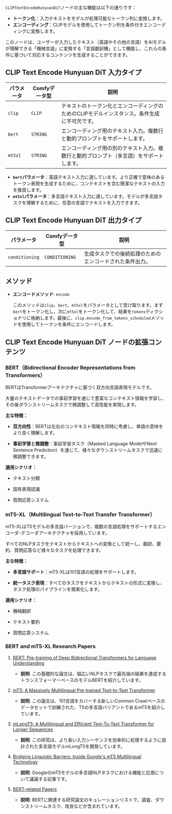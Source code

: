 `CLIPTextEncodeHunyuanDiT`ノードの主な機能は以下の通りです：

- **トークン化**：入力テキストをモデルが処理可能なトークン列に変換します。
- **エンコーディング**：CLIPモデルを使用してトークン列を条件付きエンコーディングに変換します。

このノードは、ユーザーが入力したテキスト（英語やその他の言語）をAIモデルが理解できる「機械言語」に変換する「言語翻訳機」として機能し、これらの条件に基づいて対応するコンテンツを生成することができます。

## CLIP Text Encode Hunyuan DiT 入力タイプ

| パラメータ | Comfyデータ型 | 説明 |
| --------- | ------------ | ----------- |
| `clip`    | `CLIP`       | テキストのトークン化とエンコーディングのためのCLIPモデルインスタンス。条件生成に不可欠です。 |
| `bert`    | `STRING`     | エンコーディング用のテキスト入力。複数行と動的プロンプトをサポートします。 |
| `mt5xl`   | `STRING`     | エンコーディング用の別のテキスト入力。複数行と動的プロンプト（多言語）をサポートします。 |

- **`bert`パラメータ**：英語テキスト入力に適しています。より正確で意味のあるトークン表現を生成するために、コンテキストを含む簡潔なテキストの入力を推奨します。
- **`mt5xl`パラメータ**：多言語テキスト入力に適しています。モデルが多言語タスクを理解するために、任意の言語でテキストを入力できます。

## CLIP Text Encode Hunyuan DiT 出力タイプ

| パラメータ | Comfyデータ型 | 説明 |
| --------- | ------------ | ----------- |
| `conditioning` | `CONDITIONING` | 生成タスクでの後続処理のためのエンコードされた条件出力。 |

## メソッド

- **エンコードメソッド**: `encode`
  
  このメソッドは`clip`、`bert`、`mt5xl`をパラメータとして受け取ります。まず`bert`をトークン化し、次に`mt5xl`をトークン化して、結果を`tokens`ディクショナリに格納します。最後に、`clip.encode_from_tokens_scheduled`メソッドを使用してトークンを条件にエンコードします。

## CLIP Text Encode Hunyuan DiT ノードの拡張コンテンツ

### BERT（Bidirectional Encoder Representations from Transformers）

BERTはTransformerアーキテクチャに基づく双方向言語表現モデルです。

大量のテキストデータでの事前学習を通じて豊富なコンテキスト情報を学習し、その後ダウンストリームタスクで微調整して高性能を実現します。

**主な特徴：**

- **双方向性**：BERTは左右のコンテキスト情報を同時に考慮し、単語の意味をより良く理解します。

- **事前学習と微調整**：事前学習タスク（Masked Language ModelやNext Sentence Prediction）を通じて、様々なダウンストリームタスクで迅速に微調整できます。

**適用シナリオ：**

- テキスト分類

- 固有表現認識

- 質問応答システム

### mT5-XL（Multilingual Text-to-Text Transfer Transformer）

mT5-XLはT5モデルの多言語バージョンで、複数の言語処理をサポートするエンコーダ-デコーダアーキテクチャを採用しています。

すべてのNLPタスクをテキストからテキストへの変換として統一し、翻訳、要約、質問応答など様々なタスクを処理できます。

**主な特徴：**

- **多言語サポート**：mT5-XLは101言語の処理をサポートします。

- **統一タスク表現**：すべてのタスクをテキストからテキストの形式に変換し、タスク処理のパイプラインを簡素化します。

**適用シナリオ：**

- 機械翻訳

- テキスト要約

- 質問応答システム

### BERT and mT5-XL Research Papers

1. [BERT: Pre-training of Deep Bidirectional Transformers for Language Understanding](https://arxiv.org/pdf/1810.04805)
   - **説明**: この基礎的な論文は、幅広いNLPタスクで最先端の結果を達成するトランスフォーマーベースのモデルBERTを紹介しています。

2. [mT5: A Massively Multilingual Pre-trained Text-to-Text Transformer](https://aclanthology.org/2021.naacl-main.41.pdf)
   - **説明**: この論文は、101言語をカバーする新しいCommon Crawlベースのデータセットで訓練された、T5の多言語バリアントであるmT5を紹介しています。

3. [mLongT5: A Multilingual and Efficient Text-To-Text Transformer for Longer Sequences](https://arxiv.org/pdf/2112.08760)
   - **説明**: この研究は、より長い入力シーケンスを効率的に処理するように設計された多言語モデルmLongT5を開発しています。

4. [Bridging Linguistic Barriers: Inside Google's mT5 Multilingual Technology](https://medium.com/@rukaiya.rk24/bridging-linguistic-barriers-inside-googles-mt5-multilingual-technology-4a85e6ca056f)
   - **説明**: GoogleのmT5モデルの多言語NLPタスクにおける機能と応用について議論する記事です。

5. [BERT-related Papers](https://github.com/tomohideshibata/BERT-related-papers)
   - **説明**: BERTに関連する研究論文のキュレーションリストで、調査、ダウンストリームタスク、改良などが含まれています。
